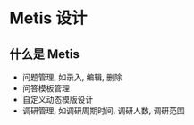 # Metis 设计

## 什么是 Metis

[comment]: <> (`Metis` 是一款 **问卷, 调研, 测试** 相关的应用, 主要是围绕着以下几个方面)

- 问题管理, 如录入, 编辑, 删除
- 问答模板管理
- 自定义动态模版设计
- 调研管理, 如调研周期时间, 调研人数, 调研范围